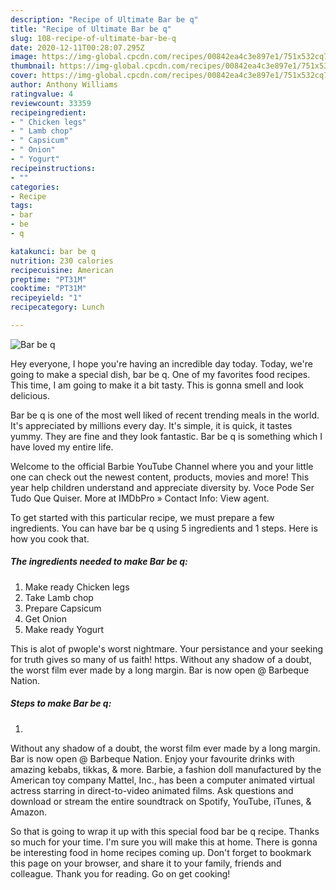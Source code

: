 ```yaml
---
description: "Recipe of Ultimate Bar be q"
title: "Recipe of Ultimate Bar be q"
slug: 108-recipe-of-ultimate-bar-be-q
date: 2020-12-11T00:28:07.295Z
image: https://img-global.cpcdn.com/recipes/00842ea4c3e897e1/751x532cq70/bar-be-q-recipe-main-photo.jpg
thumbnail: https://img-global.cpcdn.com/recipes/00842ea4c3e897e1/751x532cq70/bar-be-q-recipe-main-photo.jpg
cover: https://img-global.cpcdn.com/recipes/00842ea4c3e897e1/751x532cq70/bar-be-q-recipe-main-photo.jpg
author: Anthony Williams
ratingvalue: 4
reviewcount: 33359
recipeingredient:
- " Chicken legs"
- " Lamb chop"
- " Capsicum"
- " Onion"
- " Yogurt"
recipeinstructions:
- ""
categories:
- Recipe
tags:
- bar
- be
- q

katakunci: bar be q 
nutrition: 230 calories
recipecuisine: American
preptime: "PT31M"
cooktime: "PT31M"
recipeyield: "1"
recipecategory: Lunch

---
```



![Bar be q](https://img-global.cpcdn.com/recipes/00842ea4c3e897e1/751x532cq70/bar-be-q-recipe-main-photo.jpg)

Hey everyone, I hope you're having an incredible day today. Today, we're going to make a special dish, bar be q. One of my favorites food recipes. This time, I am going to make it a bit tasty. This is gonna smell and look delicious.

Bar be q is one of the most well liked of recent trending meals in the world. It's appreciated by millions every day. It's simple, it is quick, it tastes yummy. They are fine and they look fantastic. Bar be q is something which I have loved my entire life.

Welcome to the official Barbie YouTube Channel where you and your little one can check out the newest content, products, movies and more! This year help children understand and appreciate diversity by. Voce Pode Ser Tudo Que Quiser. More at IMDbPro » Contact Info: View agent.


To get started with this particular recipe, we must prepare a few ingredients. You can have bar be q using 5 ingredients and 1 steps. Here is how you cook that.

<!--inarticleads1-->

##### The ingredients needed to make Bar be q:

1. Make ready  Chicken legs
1. Take  Lamb chop
1. Prepare  Capsicum
1. Get  Onion
1. Make ready  Yogurt


This is alot of pwople&#39;s worst nightmare. Your persistance and your seeking for truth gives so many of us faith! https. Without any shadow of a doubt, the worst film ever made by a long margin. Bar is now open @ Barbeque Nation. 

<!--inarticleads2-->

##### Steps to make Bar be q:

1. 


Without any shadow of a doubt, the worst film ever made by a long margin. Bar is now open @ Barbeque Nation. Enjoy your favourite drinks with amazing kebabs, tikkas, &amp; more. Barbie, a fashion doll manufactured by the American toy company Mattel, Inc., has been a computer animated virtual actress starring in direct-to-video animated films. Ask questions and download or stream the entire soundtrack on Spotify, YouTube, iTunes, &amp; Amazon. 

So that is going to wrap it up with this special food bar be q recipe. Thanks so much for your time. I'm sure you will make this at home. There is gonna be interesting food in home recipes coming up. Don't forget to bookmark this page on your browser, and share it to your family, friends and colleague. Thank you for reading. Go on get cooking!
